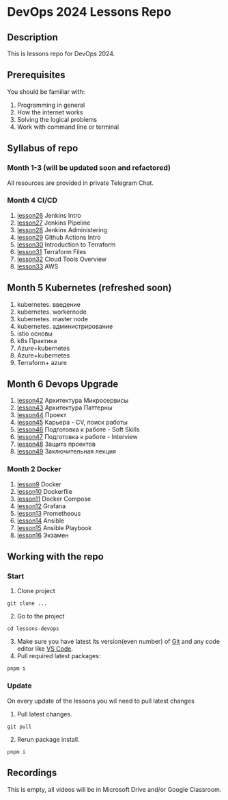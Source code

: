 # DevOps 2024 Lessons Repo

## Description

This is lessons repo for DevOps 2024.

## Prerequisites

You should be familiar with:

1. Programming in general
2. How the internet works
3. Solving the logical problems
4. Work with command line or terminal

## Syllabus of repo

### Month 1-3 (will be updated soon and refactored)

All resources are provided in private Telegram Chat.

### Month 4 CI/CD

1. [lesson26](./lesson26) Jenkins Intro
2. [lesson27](./lesson27) Jenkins Pipeline
3. [lesson28](./lesson28) Jenkins Administering
4. [lesson29](./lesson29) Github Actions Intro
5. [lesson30](./lesson30) Introduction to Terraform
6. [lesson31](./lesson31) Terraform Files
7. [lesson32](./lesson32) Cloud Tools Overview
8. [lesson33](./lesson33) AWS

## Month 5 Kubernetes (refreshed soon)

1. kubernetes. введение
2. kubernetes. workernode
3. kubernetes. master node
4. kubernetes. администрирование
5. istio основы
6. k8s Практика
7. Azure+kubernetes
8. Azure+kubernetes
9. Terraform+ azure

## Month 6 Devops Upgrade

1. [lesson42](./lesson42) Архитектура Микросервисы
2. [lesson43](./lesson43) Архитектура Паттерны
3. [lesson44](./lesson44) Проект
4. [lesson45](./lesson45) Карьера - CV, поиск работы
5. [lesson46](./lesson46) Подготовка к работе - Soft Skills
6. [lesson47](./lesson47) Подготовка к работе - Interview
7. [lesson48](./lesson48) Защита проектов
8. [lesson49](./lesson49) Заключительная лекция

### Month 2 Docker

1. [lesson9](./lesson9) Docker
2. [lesson10](./lesson10) Dockerfile
3. [lesson11](./lesson11) Docker Compose
4. [lesson12](./lesson12) Grafana
5. [lesson13](./lesson13) Prometheous
6. [lesson14](./lesson14) Ansible
7. [lesson15](./lesson15) Ansible Playbook
8. [lesson16](./lesson16) Экзамен

## Working with the repo

### Start

1. Clone project

```shell
git clone ...
```

2. Go to the project

```shell
cd lessons-devops
```

3. Make sure you have latest lts version(even number) of [Git](https://git-scm.com/) and any code editor like [VS Code](https://code.visualstudio.com/).
4. Pull required latest packages:

```shell
pnpm i
```

### Update

On every update of the lessons you wil need to pull latest changes

1. Pull latest changes.

```shell
git pull
```

2. Rerun package install.

```shell
pnpm i
```

## Recordings

This is empty, all videos will be in Microsoft Drive and/or Google Classroom.
